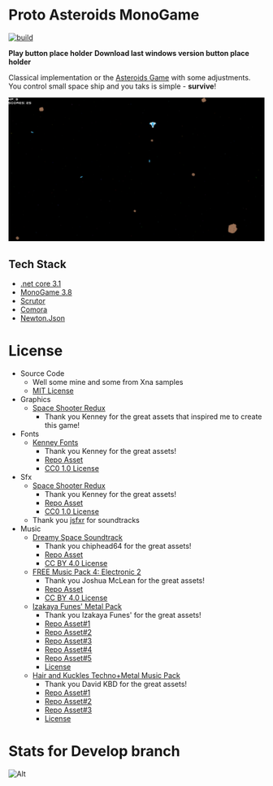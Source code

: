 # Proto Asteroids MonoGame

[![build](https://github.com/iivchenko/proto-asteroids-monogame/actions/workflows/build.yml/badge.svg)](https://github.com/iivchenko/proto-asteroids-monogame/actions/workflows/build.yml)

**Play button place holder** **Download last windows version button place holder**

Classical implementation or the [Asteroids Game](https://en.wikipedia.org/wiki/Asteroids_(video_game)) with some adjustments. You control small space ship and you taks is simple - **survive**!

![Game Screenshot](doc/game-screenshot.png)

## Tech Stack
* [.net core 3.1](https://dotnet.microsoft.com/download/dotnet/3.1)
* [MonoGame 3.8](https://www.monogame.net/downloads/)
* [Scrutor](https://github.com/khellang/Scrutor)
* [Comora](https://github.com/dotnet-ad/Comora)
* [Newton.Json](https://www.newtonsoft.com/json)

# License
* Source Code
    * Well some mine and some from Xna samples 
    * [MIT License](doc/source-code-mit-license)
* Graphics
  * [Space Shooter Redux](https://kenney.nl/assets/space-shooter-redux) 
    * Thank you Kenney for the great assets that inspired me to create this game!
* Fonts
  * [Kenney Fonts](https://kenney.nl/assets/kenney-fonts)
    * Thank you Kenney for the great assets!
    * [Repo Asset](src/Content/Fonts/kenney-future.font.ttf)
    * [CC0 1.0 License](https://creativecommons.org/publicdomain/zero/1.0/)
* Sfx
  * [Space Shooter Redux](https://kenney.nl/assets/space-shooter-redux)
    * Thank you Kenney for the great assets!
    * [Repo Asset](src/Content/Sounds/laser.sound.ogg)
    * [CC0 1.0 License](https://creativecommons.org/publicdomain/zero/1.0/)
  * Thank you [jsfxr](https://sfxr.me/) for soundtracks 
* Music
    * [Dreamy Space Soundtrack](https://chiphead64.itch.io/dreamy-space-soundtrack)
      * Thank you chiphead64 for the great assets!
      * [Repo Asset](src/Content/Music/menu.song.mp3)
      * [CC BY 4.0 License](https://creativecommons.org/licenses/by/4.0/)
    * [FREE Music Pack 4: Electronic 2](https://joshua-mclean.itch.io/free-music-pack-4)
      * Thank you Joshua McLean for the great assets!
      * [Repo Asset](src/Content/Music/game1.song.mp3)
      * [CC BY 4.0 License](https://creativecommons.org/licenses/by/4.0/)
    * [Izakaya Funes' Metal Pack](https://polarnyne.itch.io/izakaya-funes-metal-pack)
      * Thank you Izakaya Funes' for the great assets!
      * [Repo Asset#1](src/Content/Music/game2.song.wav)
      * [Repo Asset#2](src/Content/Music/game3.song.wav)
      * [Repo Asset#3](src/Content/Music/game4.song.wav)
      * [Repo Asset#4](src/Content/Music/game5.song.wav)
      * [Repo Asset#5](src/Content/Music/game6.song.wav)
      * [License](https://polarnyne.itch.io/izakaya-funes-metal-pack)
    * [Hair and Kuckles Techno+Metal Music Pack](https://davidkbd.itch.io/hair-and-kuckles-technometal-music-pack)
        * Thank you David KBD for the great assets!
        * [Repo Asset#1](src/Content/Music/game7.song.ogg)
        * [Repo Asset#2](src/Content/Music/game8.song.ogg)
        * [Repo Asset#3](src/Content/Music/game9.song.ogg)
        * [License](https://davidkbd.itch.io/hair-and-kuckles-technometal-music-pack)

# Stats for Develop branch
![Alt](https://repobeats.axiom.co/api/embed/a0f5874847480db22b839e1aa4f7c3224560d0e5.svg "Repobeats analytics image")
